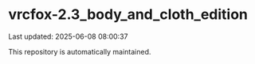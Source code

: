 # vrcfox-2.3_body_and_cloth_edition

Last updated: 2025-06-08 08:00:37

This repository is automatically maintained.
